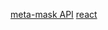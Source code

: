 [meta-mask API](https://docs.metamask.io/guide/#new-dapp-developers)
[react](https://www.geeksforgeeks.org/reactjs-importing-exporting/)